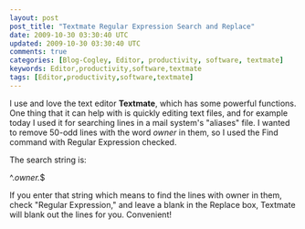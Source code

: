 ```yaml
---           
layout: post
post_title: "Textmate Regular Expression Search and Replace"
date: 2009-10-30 03:30:40 UTC
updated: 2009-10-30 03:30:40 UTC
comments: true
categories: [Blog-Cogley, Editor, productivity, software, textmate]
keywords: Editor,productivity,software,textmate
tags: [Editor,productivity,software,textmate]
---
```

 

I use and love the text editor **Textmate**, which has some powerful functions. One thing that it can help with is quickly editing text files, and for example today I used it for searching lines in a mail system's "aliases" file. I wanted to remove 50-odd lines with the word _owner_ in them, so I used the Find command with Regular Expression checked. 


The search string is: 


^.*owner.*$


If you enter that string which means to find the lines with owner in them, check "Regular Expression," and leave a blank in the Replace box, Textmate will blank out the lines for you. Convenient!

